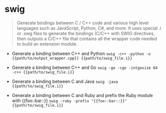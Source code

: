# swig
> Generate bindings between C / C++ code and various high level languages such as JavaScript, Python, C#, and more.
> It uses special .i or .swg files to generate the bindings (C/C++ with SWIG directives, then outputs a C/C++ file that contains all the wrapper code needed to build an extension module.

- Generate a binding between C++ and Python
`swig -c++ -python -o {{path/to/output_wrapper.cpp}} {{path/to/swig_file.i}}`

- Generate a binding between C++ and Go
`swig -go -cgo -intgosize 64 -c++ {{path/to/swig_file.i}}`

- Generate a binding between C and Java
`swig -java {{path/to/swig_file.i}}`

- Generate a binding between C and Ruby and prefix the Ruby module with {{foo::bar::}}
`swig -ruby -prefix "{{foo::bar::}}" {{path/to/swig_file.i}}`
